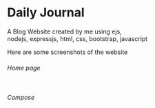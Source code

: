 <h1>Daily Journal</h1>
<p>A Blog Website created by me using 
    ejs,<br> nodejs, expressjs, html, css, bootstrap, javascript
 </p>
 <p>Here are some screenshots of the website</p>
 <h6>Home page</h6>
 <img href = "Screenshots/compose.JPG">
  <h6>Compose</h6>
  <img href = "">
